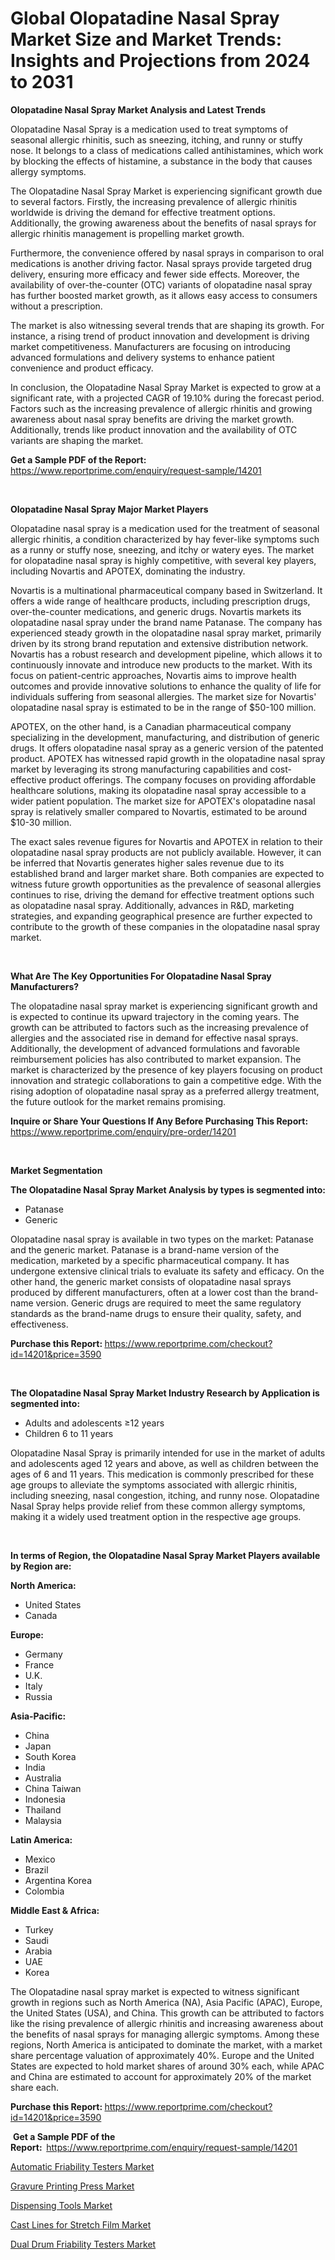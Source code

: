 <p><h1>Global Olopatadine Nasal Spray Market Size and Market Trends: Insights and Projections from 2024 to 2031</h1></p><p><strong>Olopatadine Nasal Spray Market Analysis and Latest Trends</strong></p>
<p><p>Olopatadine Nasal Spray is a medication used to treat symptoms of seasonal allergic rhinitis, such as sneezing, itching, and runny or stuffy nose. It belongs to a class of medications called antihistamines, which work by blocking the effects of histamine, a substance in the body that causes allergy symptoms.</p><p>The Olopatadine Nasal Spray Market is experiencing significant growth due to several factors. Firstly, the increasing prevalence of allergic rhinitis worldwide is driving the demand for effective treatment options. Additionally, the growing awareness about the benefits of nasal sprays for allergic rhinitis management is propelling market growth.</p><p>Furthermore, the convenience offered by nasal sprays in comparison to oral medications is another driving factor. Nasal sprays provide targeted drug delivery, ensuring more efficacy and fewer side effects. Moreover, the availability of over-the-counter (OTC) variants of olopatadine nasal spray has further boosted market growth, as it allows easy access to consumers without a prescription.</p><p>The market is also witnessing several trends that are shaping its growth. For instance, a rising trend of product innovation and development is driving market competitiveness. Manufacturers are focusing on introducing advanced formulations and delivery systems to enhance patient convenience and product efficacy.</p><p>In conclusion, the Olopatadine Nasal Spray Market is expected to grow at a significant rate, with a projected CAGR of 19.10% during the forecast period. Factors such as the increasing prevalence of allergic rhinitis and growing awareness about nasal spray benefits are driving the market growth. Additionally, trends like product innovation and the availability of OTC variants are shaping the market.</p></p>
<p><strong>Get a Sample PDF of the Report:&nbsp;</strong> <a href="https://www.reportprime.com/enquiry/request-sample/14201">https://www.reportprime.com/enquiry/request-sample/14201</a></p>
<p>&nbsp;</p>
<p><strong>Olopatadine Nasal Spray Major Market Players</strong></p>
<p><p>Olopatadine nasal spray is a medication used for the treatment of seasonal allergic rhinitis, a condition characterized by hay fever-like symptoms such as a runny or stuffy nose, sneezing, and itchy or watery eyes. The market for olopatadine nasal spray is highly competitive, with several key players, including Novartis and APOTEX, dominating the industry.</p><p>Novartis is a multinational pharmaceutical company based in Switzerland. It offers a wide range of healthcare products, including prescription drugs, over-the-counter medications, and generic drugs. Novartis markets its olopatadine nasal spray under the brand name Patanase. The company has experienced steady growth in the olopatadine nasal spray market, primarily driven by its strong brand reputation and extensive distribution network. Novartis has a robust research and development pipeline, which allows it to continuously innovate and introduce new products to the market. With its focus on patient-centric approaches, Novartis aims to improve health outcomes and provide innovative solutions to enhance the quality of life for individuals suffering from seasonal allergies. The market size for Novartis' olopatadine nasal spray is estimated to be in the range of $50-100 million.</p><p>APOTEX, on the other hand, is a Canadian pharmaceutical company specializing in the development, manufacturing, and distribution of generic drugs. It offers olopatadine nasal spray as a generic version of the patented product. APOTEX has witnessed rapid growth in the olopatadine nasal spray market by leveraging its strong manufacturing capabilities and cost-effective product offerings. The company focuses on providing affordable healthcare solutions, making its olopatadine nasal spray accessible to a wider patient population. The market size for APOTEX's olopatadine nasal spray is relatively smaller compared to Novartis, estimated to be around $10-30 million.</p><p>The exact sales revenue figures for Novartis and APOTEX in relation to their olopatadine nasal spray products are not publicly available. However, it can be inferred that Novartis generates higher sales revenue due to its established brand and larger market share. Both companies are expected to witness future growth opportunities as the prevalence of seasonal allergies continues to rise, driving the demand for effective treatment options such as olopatadine nasal spray. Additionally, advances in R&D, marketing strategies, and expanding geographical presence are further expected to contribute to the growth of these companies in the olopatadine nasal spray market.</p></p>
<p>&nbsp;</p>
<p><strong>What Are The Key Opportunities For Olopatadine Nasal Spray Manufacturers?</strong></p>
<p><p>The olopatadine nasal spray market is experiencing significant growth and is expected to continue its upward trajectory in the coming years. The growth can be attributed to factors such as the increasing prevalence of allergies and the associated rise in demand for effective nasal sprays. Additionally, the development of advanced formulations and favorable reimbursement policies has also contributed to market expansion. The market is characterized by the presence of key players focusing on product innovation and strategic collaborations to gain a competitive edge. With the rising adoption of olopatadine nasal spray as a preferred allergy treatment, the future outlook for the market remains promising.</p></p>
<p><strong>Inquire or Share Your Questions If Any Before Purchasing This Report:</strong> <a href="https://www.reportprime.com/enquiry/pre-order/14201">https://www.reportprime.com/enquiry/pre-order/14201</a></p>
<p>&nbsp;</p>
<p><strong>Market Segmentation</strong></p>
<p><strong>The Olopatadine Nasal Spray Market Analysis by types is segmented into:</strong></p>
<p><ul><li>Patanase</li><li>Generic</li></ul></p>
<p><p>Olopatadine nasal spray is available in two types on the market: Patanase and the generic market. Patanase is a brand-name version of the medication, marketed by a specific pharmaceutical company. It has undergone extensive clinical trials to evaluate its safety and efficacy. On the other hand, the generic market consists of olopatadine nasal sprays produced by different manufacturers, often at a lower cost than the brand-name version. Generic drugs are required to meet the same regulatory standards as the brand-name drugs to ensure their quality, safety, and effectiveness.</p></p>
<p><strong>Purchase this Report:&nbsp;</strong><a href="https://www.reportprime.com/checkout?id=14201&price=3590">https://www.reportprime.com/checkout?id=14201&price=3590</a></p>
<p>&nbsp;</p>
<p><strong>The Olopatadine Nasal Spray Market Industry Research by Application is segmented into:</strong></p>
<p><ul><li>Adults and adolescents ≥12 years</li><li>Children 6 to 11 years</li></ul></p>
<p><p>Olopatadine Nasal Spray is primarily intended for use in the market of adults and adolescents aged 12 years and above, as well as children between the ages of 6 and 11 years. This medication is commonly prescribed for these age groups to alleviate the symptoms associated with allergic rhinitis, including sneezing, nasal congestion, itching, and runny nose. Olopatadine Nasal Spray helps provide relief from these common allergy symptoms, making it a widely used treatment option in the respective age groups.</p></p>
<p>&nbsp;</p>
<p><strong>In terms of Region, the Olopatadine Nasal Spray Market Players available by Region are:</strong></p>
<p>
    <p> <strong> North America: </strong>
        <ul>
            <li>United States</li>
            <li>Canada</li>
        </ul>
        </p> 
    <p> <strong> Europe: </strong>
        <ul>
            <li>Germany</li>
            <li>France</li>
            <li>U.K.</li>
            <li>Italy</li>
            <li>Russia</li>
        </ul>
        </p> 
    <p> <strong> Asia-Pacific: </strong>
        <ul>
            <li>China</li>
            <li>Japan</li>
            <li>South Korea</li>
            <li>India</li>
            <li>Australia</li>
            <li>China Taiwan</li>
            <li>Indonesia</li>
            <li>Thailand</li>
            <li>Malaysia</li>
        </ul>
        </p> 
    <p> <strong> Latin America: </strong>
        <ul>
            <li>Mexico</li>
            <li>Brazil</li>
            <li>Argentina Korea</li>
            <li>Colombia</li>
        </ul>
        </p> 
    <p> <strong> Middle East & Africa: </strong>
        <ul>
            <li>Turkey</li>
            <li>Saudi</li>
            <li>Arabia</li>
            <li>UAE</li>
            <li>Korea</li>
        </ul>
    </p>
    </p>
<p><p>The Olopatadine nasal spray market is expected to witness significant growth in regions such as North America (NA), Asia Pacific (APAC), Europe, the United States (USA), and China. This growth can be attributed to factors like the rising prevalence of allergic rhinitis and increasing awareness about the benefits of nasal sprays for managing allergic symptoms. Among these regions, North America is anticipated to dominate the market, with a market share percentage valuation of approximately 40%. Europe and the United States are expected to hold market shares of around 30% each, while APAC and China are estimated to account for approximately 20% of the market share each.</p></p>
<p><strong>Purchase this Report: </strong><a href="https://www.reportprime.com/checkout?id=14201&price=3590">https://www.reportprime.com/checkout?id=14201&price=3590</a></p>
<p>&nbsp;<strong>Get a Sample PDF of the Report:&nbsp;&nbsp;</strong><a href="https://www.reportprime.com/enquiry/request-sample/14201">https://www.reportprime.com/enquiry/request-sample/14201</a></p>
<p><strong></strong></p>
<p><p><a href="https://medium.com/@julianichols11972/automatic-friability-testers-market-size-reveals-the-best-marketing-channels-in-global-industry-530c94870609">Automatic Friability Testers Market</a></p><p><a href="https://www.linkedin.com/pulse/gravure-printing-press-market-size-focuses-dynamics-in-depth-emc7e?trackingId=VUGYXv4XShCki5QvYiw0%2Bg%3D%3D">Gravure Printing Press Market</a></p><p><a href="https://www.linkedin.com/pulse/dispensing-tools-market-insights-players-forecast-till-bwcee?trackingId=Vl746CqrSJOCyX4wQOo7mw%3D%3D">Dispensing Tools Market</a></p><p><a href="https://www.linkedin.com/pulse/cast-lines-stretch-film-market-research-report-key-successful-wqvre?trackingId=WKKozC9HS%2BGIBjE0TyA6AQ%3D%3D">Cast Lines for Stretch Film Market</a></p><p><a href="https://medium.com/@julianichols11972/dual-drum-friability-testers-market-research-report-its-history-and-forecast-2023-to-2030-c5b316d0c0d0">Dual Drum Friability Testers Market</a></p></p>